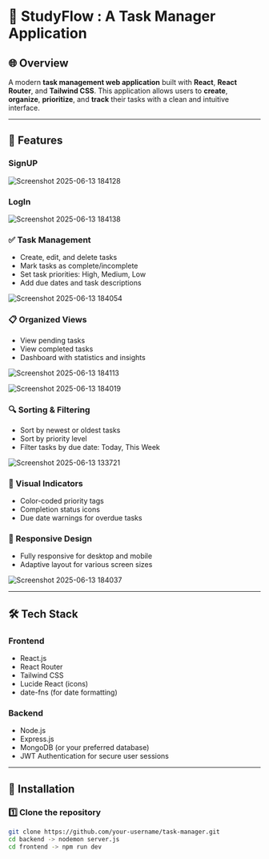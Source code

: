 # 📝 StudyFlow : A Task Manager Application

## 🌐 Overview

A modern **task management web application** built with **React**, **React Router**, and **Tailwind CSS**. This application allows users to **create**, **organize**, **prioritize**, and **track** their tasks with a clean and intuitive interface.

---

## 🚀 Features
### SignUP
![Screenshot 2025-06-13 184128](https://github.com/user-attachments/assets/21e2e584-0c54-4ba7-b7a7-4943acc68f8f)

### LogIn

![Screenshot 2025-06-13 184138](https://github.com/user-attachments/assets/a2a34e9c-d841-428b-a5d5-c35ca221f0c3)



### ✅ Task Management
- Create, edit, and delete tasks
- Mark tasks as complete/incomplete
- Set task priorities: High, Medium, Low
- Add due dates and task descriptions

![Screenshot 2025-06-13 184054](https://github.com/user-attachments/assets/aa6a9a1f-2f50-4322-ad3e-b700ce5fbf7d)

### 📋 Organized Views
- View pending tasks
- View completed tasks
- Dashboard with statistics and insights

![Screenshot 2025-06-13 184113](https://github.com/user-attachments/assets/e95fe502-fc5b-4fbd-b1dc-7f73b47ef506)


![Screenshot 2025-06-13 184019](https://github.com/user-attachments/assets/53a85aae-c4e2-45d9-a191-9215c2c9c8d1)

### 🔍 Sorting & Filtering
- Sort by newest or oldest tasks
- Sort by priority level
- Filter tasks by due date: Today, This Week

![Screenshot 2025-06-13 133721](https://github.com/user-attachments/assets/dfab5f4a-d7ac-4e8d-b7fd-b24d7c482869)


### 🎨 Visual Indicators
- Color-coded priority tags
- Completion status icons
- Due date warnings for overdue tasks

  

### 📱 Responsive Design
- Fully responsive for desktop and mobile
- Adaptive layout for various screen sizes

![Screenshot 2025-06-13 184037](https://github.com/user-attachments/assets/a817329d-b1d9-4c2b-b41e-3e99642a68cb)


---

## 🛠️ Tech Stack

### Frontend
- React.js
- React Router
- Tailwind CSS
- Lucide React (icons)
- date-fns (for date formatting)

### Backend
- Node.js
- Express.js
- MongoDB (or your preferred database)
- JWT Authentication for secure user sessions

---

## 🧩 Installation

### 1️⃣ Clone the repository

```bash
git clone https://github.com/your-username/task-manager.git
cd backend -> nodemon server.js
cd frontend -> npm run dev
